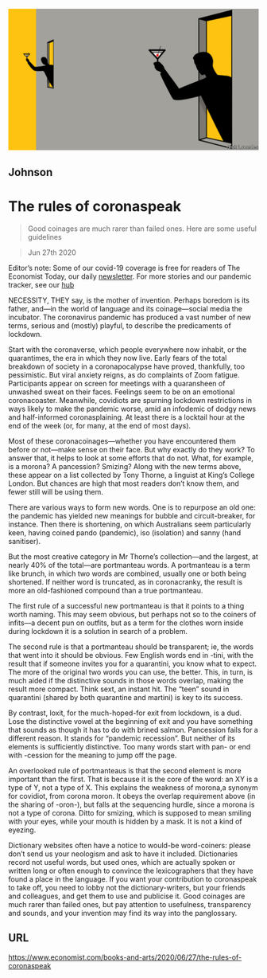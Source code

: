![](./images/20200627_BKD002_0.jpg)

## Johnson

# The rules of coronaspeak

> Good coinages are much rarer than failed ones. Here are some useful guidelines

> Jun 27th 2020

Editor’s note: Some of our covid-19 coverage is free for readers of The Economist Today, our daily [newsletter](https://www.economist.com/https://my.economist.com/user#newsletter). For more stories and our pandemic tracker, see our [hub](https://www.economist.com//news/2020/03/11/the-economists-coverage-of-the-coronavirus)

NECESSITY, THEY say, is the mother of invention. Perhaps boredom is its father, and—in the world of language and its coinage—social media the incubator. The coronavirus pandemic has produced a vast number of new terms, serious and (mostly) playful, to describe the predicaments of lockdown.

Start with the coronaverse, which people everywhere now inhabit, or the quarantimes, the era in which they now live. Early fears of the total breakdown of society in a coronapocalypse have proved, thankfully, too pessimistic. But viral anxiety reigns, as do complaints of Zoom fatigue. Participants appear on screen for meetings with a quaransheen of unwashed sweat on their faces. Feelings seem to be on an emotional coronacoaster. Meanwhile, covidiots are spurning lockdown restrictions in ways likely to make the pandemic worse, amid an infodemic of dodgy news and half-informed coronasplaining. At least there is a locktail hour at the end of the week (or, for many, at the end of most days).

Most of these coronacoinages—whether you have encountered them before or not—make sense on their face. But why exactly do they work? To answer that, it helps to look at some efforts that do not. What, for example, is a morona? A pancession? Smizing? Along with the new terms above, these appear on a list collected by Tony Thorne, a linguist at King’s College London. But chances are high that most readers don’t know them, and fewer still will be using them.

There are various ways to form new words. One is to repurpose an old one: the pandemic has yielded new meanings for bubble and circuit-breaker, for instance. Then there is shortening, on which Australians seem particularly keen, having coined pando (pandemic), iso (isolation) and sanny (hand sanitiser).

But the most creative category in Mr Thorne’s collection—and the largest, at nearly 40% of the total—are portmanteau words. A portmanteau is a term like brunch, in which two words are combined, usually one or both being shortened. If neither word is truncated, as in coronacranky, the result is more an old-fashioned compound than a true portmanteau.

The first rule of a successful new portmanteau is that it points to a thing worth naming. This may seem obvious, but perhaps not so to the coiners of infits—a decent pun on outfits, but as a term for the clothes worn inside during lockdown it is a solution in search of a problem.

The second rule is that a portmanteau should be transparent; ie, the words that went into it should be obvious. Few English words end in -tini, with the result that if someone invites you for a quarantini, you know what to expect. The more of the original two words you can use, the better. This, in turn, is much aided if the distinctive sounds in those words overlap, making the result more compact. Think sext, an instant hit. The “teen” sound in quarantini (shared by both quarantine and martini) is key to its success.

By contrast, loxit, for the much-hoped-for exit from lockdown, is a dud. Lose the distinctive vowel at the beginning of exit and you have something that sounds as though it has to do with brined salmon. Pancession fails for a different reason. It stands for “pandemic recession”. But neither of its elements is sufficiently distinctive. Too many words start with pan- or end with -cession for the meaning to jump off the page.

An overlooked rule of portmanteaus is that the second element is more important than the first. That is because it is the core of the word: an XY is a type of Y, not a type of X. This explains the weakness of morona,a synonym for covidiot, from corona moron. It obeys the overlap requirement above (in the sharing of -oron-), but falls at the sequencing hurdle, since a morona is not a type of corona. Ditto for smizing, which is supposed to mean smiling with your eyes, while your mouth is hidden by a mask. It is not a kind of eyezing.

Dictionary websites often have a notice to would-be word-coiners: please don’t send us your neologism and ask to have it included. Dictionaries record not useful words, but used ones, which are actually spoken or written long or often enough to convince the lexicographers that they have found a place in the language. If you want your contribution to coronaspeak to take off, you need to lobby not the dictionary-writers, but your friends and colleagues, and get them to use and publicise it. Good coinages are much rarer than failed ones, but pay attention to usefulness, transparency and sounds, and your invention may find its way into the panglossary.

## URL

https://www.economist.com/books-and-arts/2020/06/27/the-rules-of-coronaspeak
